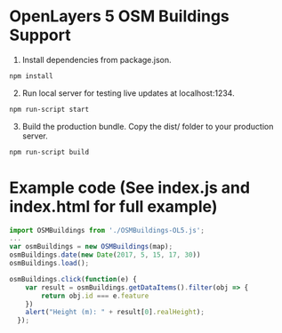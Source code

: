 # OpenLayers 5 OSM Buildings Support

1. Install dependencies from package.json.
```bash
npm install
```
2. Run local server for testing live updates at localhost:1234.
```bash
npm run-script start
```
3. Build the production bundle. Copy the dist/ folder to your production server.
```bash
npm run-script build
```

# Example code (See index.js and index.html for full example)
```javascript
import OSMBuildings from './OSMBuildings-OL5.js';
...
var osmBuildings = new OSMBuildings(map);
osmBuildings.date(new Date(2017, 5, 15, 17, 30))
osmBuildings.load();

osmBuildings.click(function(e) {
    var result = osmBuildings.getDataItems().filter(obj => {
        return obj.id === e.feature
    })
    alert("Height (m): " + result[0].realHeight);
  });
```





